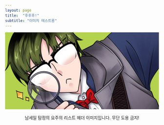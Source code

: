 ```yaml
---
layout: page
title:  "후후후!"
subtitle: "이미지 테스트용"
---
```


<div style="text-align : center;">
<img src = "/images/yoju.png">
<p> 남세일 탐정의 요주의 리스트 헤더 이미지입니다. 무단 도용 금지! </p>
</div>